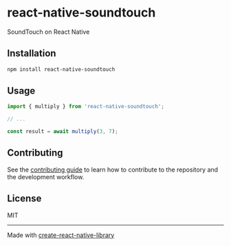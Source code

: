 # react-native-soundtouch

SoundTouch on React Native

## Installation

```sh
npm install react-native-soundtouch
```

## Usage

```js
import { multiply } from 'react-native-soundtouch';

// ...

const result = await multiply(3, 7);
```

## Contributing

See the [contributing guide](CONTRIBUTING.md) to learn how to contribute to the repository and the development workflow.

## License

MIT

---

Made with [create-react-native-library](https://github.com/callstack/react-native-builder-bob)
